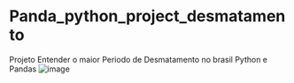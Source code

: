 # Panda_python_project_desmatamento
Projeto Entender o maior Periodo de Desmatamento no brasil Python e Pandas
![image](https://github.com/rafaellima1/Panda_python_project_desmatamento/assets/81652647/a61e9de6-d5c7-4999-a187-eaa86723c7a7)
